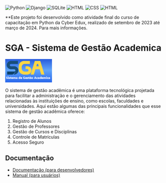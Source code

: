 <!-- Adicione Badges das tecnologias que você usou aqui -->
<!-- Você pode encontrar badges aqui: https://github.com/Ileriayo/markdown-badges?tab=readme-ov-file#markdown-badges -->
![Python](https://img.shields.io/badge/python-3670A0?style=for-the-badge&logo=python&logoColor=ffdd54)
![Django](https://img.shields.io/badge/django-%23092E20.svg?style=for-the-badge&logo=django&logoColor=white)
![SQLite](https://img.shields.io/badge/sqlite-%2307405e.svg?style=for-the-badge&logo=sqlite&logoColor=white)
![HTML](https://img.shields.io/badge/HTML5-E34F26?style=for-the-badge&logo=html5&logoColor=white)
![CSS](https://img.shields.io/badge/CSS3-1572B6?style=for-the-badge&logo=css3&logoColor=white)
![HTML](https://img.shields.io/badge/Tailwind_CSS-38B2AC?style=for-the-badge&logo=tailwind-css&logoColor=white)

**Este projeto foi desenvolvido como atividade final do curso de capacitação em Python da Cyber Edux, realizado de setembro de 2023 até março de 2024. Para mais informações.

# SGA - Sistema de Gestão Academica

<!-- Substitua a seguinte imagem por uma logo do seu projeto -->
<img src="img/img1.PNG" width="150px">

<!-- Substitua o seguinte parágrafo por um resumo do seu projeto: -->
O sistema de gestão acadêmica é uma plataforma tecnológica projetada para facilitar a administração e o gerenciamento das atividades relacionadas às instituições de ensino, como escolas, faculdades e universidades. Aqui estão algumas das principais funcionalidades que esse sistema de gestão acadêmica oferece:
<ol>
  <li>Registro de Alunos</li>
  <li>Gestão de Professores</li>
  <li>Gestão de Cursos e Disciplinas</li>
  <li>Controle de Matrículas</li>
  <li>Acesso Seguro</li>
</ol>

## Documentação

* [Documentação (para desenvolvedores)](DOCUMENTACAO.md)
* [Manual (para usuários)](MANUAL.md)

